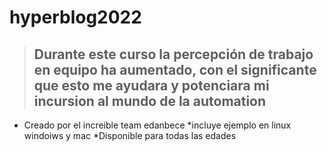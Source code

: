# hyperblog2022

> ## Durante este curso la percepción de trabajo en equipo ha aumentado, con el significante que esto me ayudara y potenciara mi incursion al mundo de la automation
* Creado por el increible team edanbece
*incluye ejemplo en linux windoiws y mac
*Disponible para todas las edades
